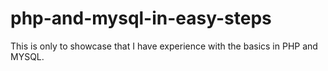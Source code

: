 # php-and-mysql-in-easy-steps
This is only to showcase that I have experience with the basics in PHP and MYSQL. 
